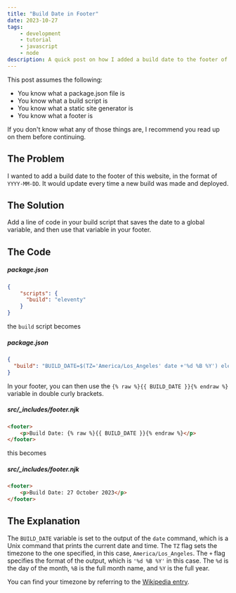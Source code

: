 ```yaml
---
title: "Build Date in Footer"
date: 2023-10-27
tags: 
    - development
    - tutorial
    - javascript
    - node
description: A quick post on how I added a build date to the footer of this website.
---
```

This post assumes the following:
- You know what a package.json file is
- You know what a build script is
- You know what a static site generator is
- You know what a footer is

If you don't know what any of those things are, I recommend you read up on them before continuing.

## The Problem

I wanted to add a build date to the footer of this website, in the format of `YYYY-MM-DD`. It would update every time a new build was made and deployed.

## The Solution

Add a line of code in your build script that saves the date to a global variable, and then use that variable in your footer.

## The Code

##### package.json

```json
{
    "scripts": {
      "build": "eleventy"
    }
}
```

the `build` script becomes

##### package.json

```json
{
  "build": "BUILD_DATE=$(TZ='America/Los_Angeles' date +'%d %B %Y') eleventy"
}
```

In your footer, you can then use the `{% raw %}{{ BUILD_DATE }}{% endraw %}` variable in double curly brackets.

##### src/_includes/footer.njk

```html
<footer>
    <p>Build Date: {% raw %}{{ BUILD_DATE }}{% endraw %}</p>
</footer>
```

this becomes

##### src/_includes/footer.njk

```html
<footer>
    <p>Build Date: 27 October 2023</p>
</footer>
```

## The Explanation

The `BUILD_DATE` variable is set to the output of the `date` command, which is a Unix command that prints the current date and time. The `TZ` flag sets the timezone to the one specified, in this case, `America/Los_Angeles`. The `+` flag specifies the format of the output, which is `'%d %B %Y'` in this case. The `%d` is the day of the month, `%B` is the full month name, and `%Y` is the full year.

 You can find your timezone by referring to the [Wikipedia entry](https://en.wikipedia.org/wiki/List_of_tz_database_time_zones).

